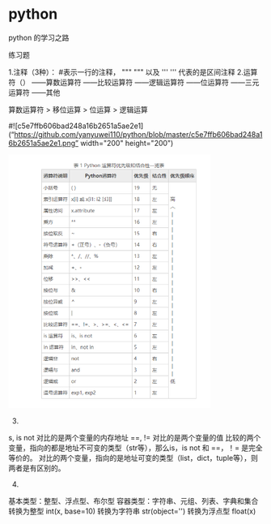 # python
python  的学习之路

练习题

1.注释（3种）：
#表示一行的注释，  """   """  以及 '''  '''    代表的是区间注释
2.运算符（）
   ——算数运算符
   ——比较运算符
   ——逻辑运算符
   ——位运算符
   ——三元运算符
   ——其他

算数运算符 > 移位运算 > 位运算 > 逻辑运算

#![c5e7ffb606bad248a16b2651a5ae2e1](“https://github.com/yanyuwei110/python/blob/master/c5e7ffb606bad248a16b2651a5ae2e1.png” width="200" height="200")

<img src="https://github.com/yanyuwei110/python/blob/master/c5e7ffb606bad248a16b2651a5ae2e1.png" width="400" height="500"/><br/>




3.
s, is not 对比的是两个变量的内存地址
==, != 对比的是两个变量的值
比较的两个变量，指向的都是地址不可变的类型（str等），那么is，is not 和 ==，！= 是完全等价的。
对比的两个变量，指向的是地址可变的类型（list，dict，tuple等），则两者是有区别的。


4.
基本类型：整型、浮点型、布尔型
容器类型：字符串、元组、列表、字典和集合
转换为整型 int(x, base=10)
转换为字符串 str(object='')
转换为浮点型 float(x)
